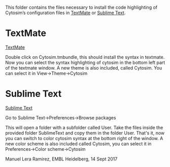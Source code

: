 This folder contains the files necessary to install the code highlighting of Cytosim’s configuration files in [TextMate](https://en.wikipedia.org/wiki/TextMate) or [Sublime Text](https://en.wikipedia.org/wiki/Sublime_Text).

# TextMate

[TextMate](https://en.wikipedia.org/wiki/TextMate)

Double click on Cytosim.tmbundle, this should install the syntax in textmate. Now you can select the syntax highlighting of cytosim in the bottom left part of the textmate window.
A new theme is also included, called Cytosim. You can select it in View->Theme->Cytosim


# Sublime Text

[Sublime Text](https://en.wikipedia.org/wiki/Sublime_Text)

Go to Sublime Text->Preferences->Browse packages

This will open a folder with a subfolder called User. Take the files inside the provided folder SublimeText and copy them in the folder User. That's it, now you can switch to color cytosim syntax at the bottom right of the window. 
A new color scheme is also included called Cytosim, you can select it in Preferences->Color scheme->Cytosim


Manuel Lera Ramirez, EMBL Heidelberg, 14 Sept 2017